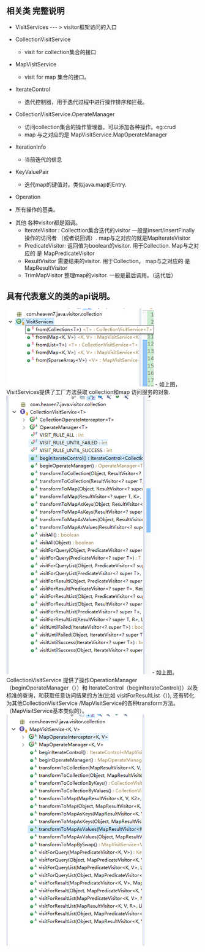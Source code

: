 ## 相关类 完整说明
* VisitServices  --- > visitor框架访问的入口
* CollectionVisitService   
    - visit for collection集合的接口
 
* MapVisitService
    - visit for map 集合的接口。
* IterateControl
  - 迭代控制器，用于迭代过程中进行操作排序和拦截。
* CollectionVisitService.OperateManager<T>
  - 访问collection集合的操作管理器。可以添加各种操作。eg:crud
  - map 与之对应的是 MapVisitService.MapOperateManager
* IterationInfo  
  - 当前迭代的信息
* KeyValuePair 
  - 迭代map的键值对。类似java.map的Entry.
*  Operation 
  - 所有操作的基类。
* 其他 各种visitor都是回调。 
  - IterateVisitor : Collecttion集合迭代的visitor 一般是insert/insertFinally操作的访问者
      （或者说回调）. map与之对应的就是MapIterateVisitor
  - PredicateVisitor:  返回值为boolean的visitor. 用于Collection.     Map与之对应的
       是 MapPredicateVisitor
  - ResultVisitor 需要结果的visitor. 用于Collection。  map与之对应的
      是 MapResultVisitor
  - TrimMapVisitor  整理map的visitor.   一般是最后调用。（迭代后）  


## 具有代表意义的类的api说明。
 <img src="/img/VisitServices.png" alt="VisitServices api" width="385px" height="203px" />
- 如上图，VisitServices提供了工厂方法获取 collection和map 访问服务的对象.

<img src="/img/CollectionVisitService.png" alt="CollectionVisitService api" width="377px" height="726px" />
- 如上图。CollectionVisitService 提供了操作OperationManager （beginOperateManager（））和 IterateControl（beginIterateControl()）以及
标准的查询，和获取任意访问结果的方法(比如 visitForResultList（）), 还有转化为其他CollectionVisitService /MapVisitService的各种transform方法。 
（MapVisitService基本类似的）。
<img src="/img/MapVisitService.png" alt="MapVisitService api" width="363px" height="602px" />






